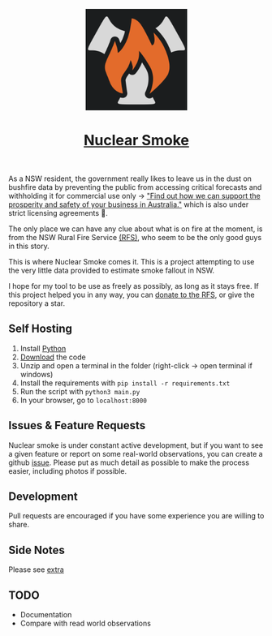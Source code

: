 <p align=center>
    <img src="static/logo.svg" height=200px>
</p>
<h1 align=center><a href="https://aveygo.github.io/NuclearSmoke/">Nuclear Smoke</a></h1>
<br/>

As a NSW resident, the government really likes to leave us in the dust on bushfire data by preventing the public from accessing critical forecasts and withholding it for commercial use only -> ["Find out how we can support the prosperity and safety of your business in Australia."](http://reg.bom.gov.au/reguser/) which is also under strict licensing agreements 🤗.

The only place we can have any clue about what is on fire at the moment, is from the NSW Rural Fire Service [(RFS)](https://www.rfs.nsw.gov.au/fire-information/fires-near-me), who seem to be the only good guys in this story.

This is where Nuclear Smoke comes it. This is a project attempting to use the very little data provided to estimate smoke fallout in NSW.

I hope for my tool to be use as freely as possibly, as long as it stays free. If this project helped you in any way, you can [donate to the RFS](https://www.rfs.nsw.gov.au/volunteer/support-your-local-brigade), or give the repository a star.

## Self Hosting

1. Install [Python](https://www.python.org/downloads/)
2. [Download](https://github.com/Aveygo/NuclearSmoke/archive/refs/heads/main.zip) the code
3. Unzip and open a terminal in the folder (right-click -> open terminal if windows)
4. Install the requirements with ```pip install -r requirements.txt```
5. Run the script with ```python3 main.py```
6. In your browser, go to ```localhost:8000```

## Issues & Feature Requests

Nuclear smoke is under constant active development, but if you want to see a given feature or report on some real-world observations, you can create a github [issue](https://github.com/Aveygo/NuclearSmoke/issues). Please put as much detail as possible to make the process easier, including photos if possible.

## Development
Pull requests are encouraged if you have some experience you are willing to share.

## Side Notes
Please see [extra](EXTRA.md)

## TODO
 - Documentation
 - Compare with read world observations

